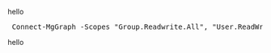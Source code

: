 hello
<pre lang="markdown"> Connect-MgGraph -Scopes "Group.Readwrite.All", "User.ReadWrite.All" </pre>
hello

